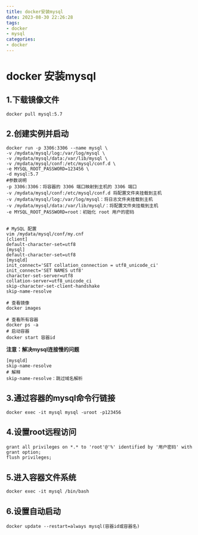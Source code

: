 ```yaml
---
title: docker安装mysql
date: 2023-08-30 22:26:28
tags:
- docker
- mysql
categories:
- docker
---
```


# docker 安装mysql

## 1.下载镜像文件

```shell
docker pull mysql:5.7
```

## 2.创建实例并启动

```shell
docker run -p 3306:3306 --name mysql \
-v /mydata/mysql/log:/var/log/mysql \
-v /mydata/mysql/data:/var/lib/mysql \
-v /mydata/mysql/conf:/etc/mysql/conf.d \
-e MYSQL_ROOT_PASSWORD=123456 \
-d mysql:5.7
#参数说明
-p 3306:3306：将容器的 3306 端口映射到主机的 3306 端口
-v /mydata/mysql/conf:/etc/mysql/conf.d 将配置文件夹挂载到主机
-v /mydata/mysql/log:/var/log/mysql：将日志文件夹挂载到主机
-v /mydata/mysql/data:/var/lib/mysql/：将配置文件夹挂载到主机
-e MYSQL_ROOT_PASSWORD=root：初始化 root 用户的密码


# MySQL 配置
vim /mydata/mysql/conf/my.cnf
[client]
default-character-set=utf8
[mysql]
default-character-set=utf8
[mysqld]
init_connect='SET collation_connection = utf8_unicode_ci'
init_connect='SET NAMES utf8'
character-set-server=utf8
collation-server=utf8_unicode_ci
skip-character-set-client-handshake
skip-name-resolve

# 查看镜像
docker images

# 查看所有容器
docker ps -a
# 启动容器
docker start 容器id
```

**注意：解决mysql连接慢的问题**

```
[mysqld]
skip-name-resolve
# 解释
skip-name-resolve：跳过域名解析
```

## 3.通过容器的mysql命令行链接

```
docker exec -it mysql mysql -uroot -p123456
```

## 4.设置root远程访问

```
grant all privileges on *.* to 'root'@'%' identified by '用户密码' with grant option;
flush privileges;
```

## 5.进入容器文件系统

```shell
docker exec -it mysql /bin/bash
```

## 6.设置自动启动

```
docker update --restart=always mysql(容器id或容器名)
```







